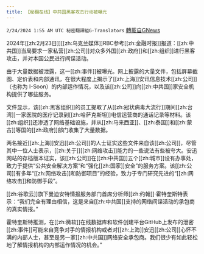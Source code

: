 ```yaml
---
title: 【秘翻在线】中共国黑客攻击行动被曝光
---
```

`2/24/2024 1:55 AM UTC 秘密翻譯組G-Translators` [轉載自GNews](https://gnews.org/articles/2336927)



2024年[[zh:2月23日]][[zh:乌克兰媒体]]RBC参考[[zh:金融时报]]报道：[[zh:中共国]]当局要求一家私营[[zh:公司]]对众多外国[[zh:政府]]和[[zh:组织]]进行黑客攻击，并对本国公民进行间谍活动。

由于大量数据被泄露，这一[[zh:事件]]被曝光。网上披露的大量文件，包括屏幕截图、定价表和内部通讯，在很大程度上揭示了[[zh:上海]]安讯信息技术[[zh:公司]]（也称为 I-Soon）的内部运作情况，以及该[[zh:公司]]向[[zh:中共国]]家安全机构提供了哪些服务。

文件显示，该[[zh:黑客组织]]的员工提取了从[[zh:冠状病毒大流行]]期间[[zh:台湾]]一家医院的医疗记录到[[zh:哈萨克斯坦]]电信运营商的通话记录等材料。该[[zh:组织]]还渗透了网络基础设施，并从[[zh:马来西亚]]、[[zh:泰国]]和[[zh:蒙古]]等国的[[zh:政府]]部门收集了大量数据。

两名接近[[zh:上海]]安迅[[zh:公司]]的人士证实这些文件来自该[[zh:公司]]，尽管其中一位人士表示，[[zh:关于]][[zh:网络攻击]]能力的一些说法有些被夸大。安迅网站的存档版本证实，该[[zh:公司]]在[[zh:中共国]]五个[[zh:城市]]设有办事处，致力于提供“公共安全解决方案”和“强化[[zh:国家]]安全”的服务方案。该[[zh:公司]]有多年“[[zh:网络攻击]]和防御项目”的经验，致力于专门研究先进的“[[zh:网络攻击]]和防御手段”。

[[zh:谷歌云]]旗下曼迪安特情报服务部门首席分析师[[zh:约翰]]·霍特奎斯特表示：“我们完全有理由相信，这是来自[[zh:中共国]]支持的网络间谍活动的承包商的真实情报。”

霍特奎斯特推测，在[[zh:微软]]在线数据库和软件创建平台GitHub上发布的泄密[[zh:事件]]可能来自竞争对手的情报机构或者对[[zh:上海]]安迅[[zh:公司]]心怀不满的内部人士，甚至是另一家[[zh:中共国]]网络安全承包商。我们很少有如此轻松地了解情报机构的内部运作情况的机会。”
